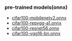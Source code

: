 ### pre-trained models(onnx)

- [cifar100-mobilenetv2.onnx](https://netspresso-compression-toolkit-public.s3.ap-northeast-2.amazonaws.com/model_zoo/torch/cifar100/pretrained/cifar100_mobilenetv2_x1_0.onnx)
- [cifar100-repvgg-a1.onnx](https://netspresso-compression-toolkit-public.s3.ap-northeast-2.amazonaws.com/model_zoo/torch/cifar100/pretrained/cifar100_repvgg_a1.onnx)
- [cifar100-resnet56.onnx](https://netspresso-compression-toolkit-public.s3.ap-northeast-2.amazonaws.com/model_zoo/torch/cifar100/pretrained/cifar100_resnet56.onnx)
- [cifar100-vgg16-bn.onnx](https://netspresso-compression-toolkit-public.s3.ap-northeast-2.amazonaws.com/model_zoo/torch/cifar100/pretrained/cifar100_vgg16_bn.onnx)